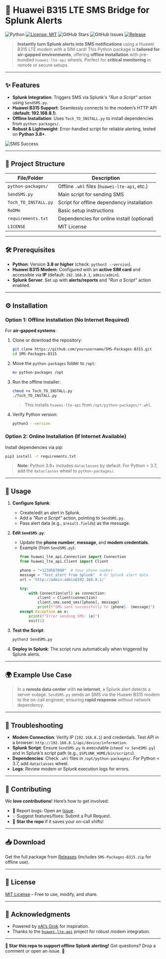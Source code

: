 # 🚀 **Huawei B315 LTE SMS Bridge for Splunk Alerts**

![Python](https://img.shields.io/badge/Python-3.8%2B-blue.svg?style=flat-square)
[![License: MIT](https://img.shields.io/badge/License-MIT-yellow.svg?style=flat-square)](https://opensource.org/licenses/MIT)
![GitHub Stars](https://img.shields.io/github/stars/yourusername/SMS-Packages-B315?style=social)
![GitHub Issues](https://img.shields.io/github/issues/yourusername/SMS-Packages-B315?style=flat-square)
[![Release](https://img.shields.io/github/v/release/yourusername/SMS-Packages-B315?color=green)](https://github.com/yourusername/SMS-Packages-B315/releases)

> **Instantly turn Splunk alerts into SMS notifications** using a Huawei B315 LTE modem with a SIM card! This Python package is **tailored for air-gapped environments**, offering **offline installation** with pre-bundled `huawei-lte-api` wheels. Perfect for **critical monitoring** in remote or secure setups.

---

## ✨ **Features**

- **Splunk Integration**: Triggers SMS via Splunk's *"Run a Script"* action using `SendSMS.py`.
- **Huawei B315 Support**: Seamlessly connects to the modem’s HTTP API (**default: 192.168.8.1**).
- **Offline Installation**: Uses `Toch_TO_INSTALL.py` to install dependencies from `python-packages/`.
- **Robust & Lightweight**: Error-handled script for reliable alerting, tested on **Python 3.8+**.

![SMS Success](images/sms_success.png)

---

## 📂 **Project Structure**

| File/Folder            | Description                              |
|------------------------|------------------------------------------|
| `python-packages/`     | Offline `.whl` files (`huawei-lte-api`, etc.) |
| `SendSMS.py`           | Main script for sending SMS              |
| `Toch_TO_INSTALL.py`   | Script for offline dependency installation |
| `ReDMe`                | Basic setup instructions                 |
| `requirements.txt`     | Dependencies for online install (optional) |
| `LICENSE`              | MIT License                              |

---

## 🛠 **Prerequisites**

- **Python**: Version **3.8 or higher** (check: `python3 --version`).
- **Huawei B315 Modem**: Configured with an **active SIM card** and accessible via **IP** (default: `192.168.8.1`, `admin/admin`).
- **Splunk Server**: Set up with **alerts/reports** and *"Run a Script"* action enabled.

---

## ⚙️ **Installation**

### **Option 1: Offline Installation (No Internet Required)**

For **air-gapped systems**:
1. Clone or download the repository:
   ```bash
   git clone https://github.com/yourusername/SMS-Packages-B315.git
   cd SMS-Packages-B315
   ```
2. Move the `python-packages` folder to `/opt`:
   ```bash
   mv python-packages /opt
   ```
3. Run the offline installer:
   ```bash
   chmod +x Toch_TO_INSTALL.py
   ./Toch_TO_INSTALL.py
   ```
   > This installs `huawei-lte-api` from `/opt/python-packages/*.whl`.
4. Verify Python version:
   ```bash
   python3 --version
   ```

### **Option 2: Online Installation (If Internet Available)**

Install dependencies via pip:
```bash
pip3 install -r requirements.txt
```

> **Note**: Python 3.8+ includes `dataclasses` by default. For Python < 3.7, add the `dataclasses` wheel to `python-packages/`.

---

## 🚀 **Usage**

1. **Configure Splunk**:
   - Create/edit an alert in Splunk.
   - Add a *"Run a Script"* action, pointing to `SendSMS.py`.
   - Pass alert data (e.g., `$result.field$`) as the message.

2. **Edit `SendSMS.py`**:
   - Update the **phone number**, **message**, and **modem credentials**.
   - Example (from `SendSMS.py`):
     ```python
     from huawei_lte_api.Connection import Connection
     from huawei_lte_api.Client import Client

     phone = "+1234567890"  # Your phone number
     message = "Test alert from Splunk"  # Or Splunk alert data
     url = 'http://admin:admin@192.168.8.1/'

     try:
         with Connection(url) as connection:
             client = Client(connection)
             client.sms.send_sms([phone], message)
             print(f"SMS sent successfully to {phone}: {message}")
     except Exception as e:
         print(f"Error sending SMS: {e}")
         exit(1)
     ```

3. **Test the Script**:
   ```bash
   python3 SendSMS.py
   ```

4. **Deploy in Splunk**: The script runs automatically when triggered by Splunk alerts.

---

## 🌍 **Example Use Case**

> In a **remote data center** with **no internet**, a Splunk alert detects a server outage. `SendSMS.py` sends an SMS via the Huawei B315 modem to the on-call engineer, ensuring **rapid response** without network dependency.

---

## 🐞 **Troubleshooting**

- **Modem Connection**: Verify IP (`192.168.8.1`) and credentials. Test API in a browser: `http://192.168.8.1/api/device/information`.
- **Splunk Script**: Ensure `SendSMS.py` is executable (`chmod +x SendSMS.py`) and in Splunk’s script path (e.g., `$SPLUNK_HOME/bin/scripts`).
- **Dependencies**: Check `.whl` files in `/opt/python-packages/`. For Python < 3.7, add `dataclasses` wheel.
- **Logs**: Review modem or Splunk execution logs for errors.

---

## 🤝 **Contributing**

We **love contributions**! Here’s how to get involved:
- 🐛 Report bugs: Open an [Issue](https://github.com/yourusername/SMS-Packages-B315/issues).
- 💡 Suggest features/fixes: Submit a Pull Request.
- 🌟 **Star the repo** if it saves your on-call shifts!

---

## 📥 **Download**

Get the full package from [Releases](https://github.com/yourusername/SMS-Packages-B315/releases) (includes `SMS-Packages-B315.zip` for offline use).

---

## 📜 **License**

[MIT License](LICENSE) – Free to use, modify, and share.

---

## 🙌 **Acknowledgments**

- Powered by [xAI’s Grok](https://x.ai) for inspiration.
- Thanks to the [`huawei-lte-api`](https://github.com/Salamek/huawei-lte-api) project for robust modem integration.

---

**🌟 Star this repo to support offline Splunk alerting!** Got questions? Drop a comment or open an issue. 🚀